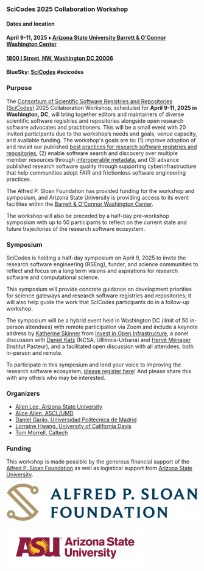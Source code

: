 ### SciCodes 2025 Collaboration Workshop 
#### Dates and location
#### April 9-11, 2025 &#9830; [Arizona State University Barrett &amp; O'Connor Washington Center](https://washingtondc.asu.edu/barrett-and-oconnor-center)
#### [1800 I Street, NW, Washington DC 20006](https://maps.app.goo.gl/Ef8YeuvQESn8fhqA6)
#### BlueSky: [SciCodes](https://bsky.app/profile/scicodes.bsky.social) #scicodes

### Purpose

The [Consortium of Scientific Software Registries and Repositories (SciCodes)](https://scicodes.net) 2025 Collaboration Workshop, scheduled for **April 9-11, 2025 in Washington, DC**, will bring together editors and maintainers of diverse scientific software registries and repositories alongside open research software advocates and practitioners. This will be a small event with 20 invited participants due to the workshop’s needs and goals, venue capacity, and available funding. The workshop's goals are to: (1) improve adoption of and revisit our published [best practices for research software registries and repositories](https://doi.org/10.7717/peerj-cs.1023), (2) enable software search and discovery over multiple member resources through [interoperable metadata](https://codemeta.github.io), and (3) advance published research software quality through supporting cyberinfrastructure that help communities adopt FAIR and frictionless software engineering practices.

The Alfred P. Sloan Foundation has provided funding for the workshop and symposium, and Arizona State University is providing access to its event facilities within the [Barrett &amp; O'Connor Washington Center](https://washingtondc.asu.edu/barrett-and-oconnor-center).

The workshop will also be preceded by a half-day pre-workshop symposium with up to 50 participants to reflect on the current state and future trajectories of the research software ecosystem. 

### Symposium

SciCodes is holding a half-day symposium on April 9, 2025 to invite the research software engineering (RSEng), funder, and science communities to reflect and focus on a long term visions and aspirations for research software and computational science.

This symposium will provide concrete guidance on development priorities for science gateways and research software registries and repositories; it will also help guide the work that SciCodes participants do in a follow-up workshop.

The symposium will be a hybrid event held in Washington DC (limit of 50 in-person attendees) with remote participation via Zoom and include a keynote address by [Katherine Skinner](https://investinopen.org/about/team/katherine/) from [Invest in Open Infrastructure](https://investinopen.org/about/), a panel discussion with [Daniel Katz](https://danielskatz.org/) (NCSA, UIllinois-Urbana) and [Hervé Ménager](https://research.pasteur.fr/fr/member/herve-menager/) (Institut Pasteur), and a facilitated open discussion with all attendees, both in-person and remote.

To participate in this symposium and lend your voice to improving the research software ecosystem, [please register here](https://docs.google.com/forms/d/e/1FAIpQLSfTxuCJjmlAyc0S6odgVQdleYrwR1j_geE20HbVGJw5MXnOYA/viewform)! And please share this with any others who may be interested.

### Organizers

- [Allen Lee, Arizona State University](https://orcid.org/0000-0002-6523-6079)
- [Alice Allen, ASCL/UMD](https://orcid.org/0000-0003-3477-2845)
- [Daniel Garijo, Universidad Politécnica de Madrid](https://orcid.org/0000-0003-0454-7145)
- [Lorraine Hwang, University of California Davis](https://orcid.org/0000-0002-1021-3101)
- [Tom Morrell, Caltech](https://orcid.org/0000-0001-9266-5146)

<!--
### [Agenda](Agenda.md)

### [Remote access](RemoteAccess.md)

### [Logistics](Logistics.md)  

### [Participants](Participants.md)

### [Links for workshop activities](ActivitiesLinks.md)

### [Workshop and presentation slides](https://github.com/ASCLnet/SWRegistryWorkshop/tree/master/presentations)  

### [Workshop evaluation](https://forms.gle/ksjx6o6pNkbS8gsSA)  

### [Workshop products and results](Products/Products.md)

### [Photo album](https://mikehucka.smugmug.com/Work/Software-meetings/SSRCW-2019/)  
-->

### Funding

This workshop is made possible by the generous financial support of the [Alfred P. Sloan Foundation](https://sloan.org/) as well as logistical support from [Arizona State University](https://www.asu.edu).

<a href="https://sloan.org/"><img class="centered" height="100" src="assets/logos/sloan-logo.png"></a>

<a href="https://www.asu.edu/"><img class="centered" height="100" src="assets/logos/asu-logo.png"></a>

